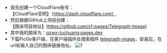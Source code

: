 - 首先创建一个CloudFlare账号：<br>【CloudFlare官网】（https://dash.cloudflare.com）
- 然后根据GitHub上项目创建：<br>【图床项目地址】(https://github.com/cf-pages/Telegraph-Image)
- 其中我的图床为：[qzwx-tuchuang.pages.dev](https://qzwx-tuchuang.pages.dev/)<br>
- 下载PicGo客户端，在客户端插件处搜索插件 [telegraph-image](https://github.com/secflag/picgo-plugin-telegraph-image)，安装后，在url处输入自己的图床链接地址。
![1](https://github.com/user-attachments/assets/1f350b41-c9b0-40b0-bee8-dd8523ebc744)
